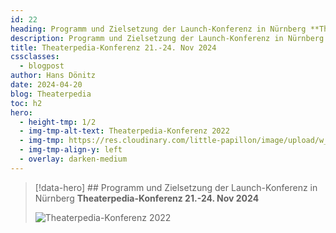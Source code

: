```yaml
---
id: 22
heading: Programm und Zielsetzung der Launch-Konferenz in Nürnberg **Theaterpedia-Konferenz 21.-24. Nov 2024**
description: Programm und Zielsetzung der Launch-Konferenz in Nürnberg
title: Theaterpedia-Konferenz 21.-24. Nov 2024
cssclasses:
  - blogpost
author: Hans Dönitz
date: 2024-04-20
blog: Theaterpedia
toc: h2
hero:
  - height-tmp: 1/2
  - img-tmp-alt-text: Theaterpedia-Konferenz 2022
  - img-tmp: https://res.cloudinary.com/little-papillon/image/upload/w_400/v1722972083/dasei/theaterpedia_konferenz_ankuendigung_ycgwkv.jpg
  - img-tmp-align-y: left
  - overlay: darken-medium
---
```

> [!data-hero] ## Programm und Zielsetzung der Launch-Konferenz in Nürnberg **Theaterpedia-Konferenz 21.-24. Nov 2024**
> 
> ![Theaterpedia-Konferenz 2022](https://res.cloudinary.com/little-papillon/image/upload/w_400/v1722972083/dasei/theaterpedia_konferenz_ankuendigung_ycgwkv.jpg)

<!-- CREARIS_PUBLISH -->

